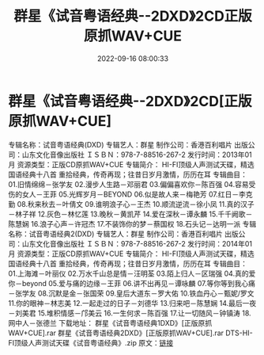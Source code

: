 ﻿---
title: 群星《试音粤语经典--2DXD》2CD正版原抓WAV+CUE
date: 2022-09-16 08:00:33
categories: WAV车载音乐、镜像
tags: 华语中文
---
# 群星《试音粤语经典--2DXD》2CD[正版原抓WAV+CUE]

专辑名称：试音粤语经典(DXD)
专辑艺人：群星
制作公司：香港百利唱片
出版公司：山东文化音像出版社
ＩＳＢＮ：978-7-88516-267-2
发行时间：2013年01月
资源类型：正版CD原抓WAV+CUE
专辑简介：
HI-FI顶级人声测试天碟，精选国语经典十八首
重拾经典，传奇再现；往昔日岁月激情，历历在耳
专辑曲目：
01.旧情绵绵－张学友
02.漫步人生路－邓丽君
03.偏偏喜欢你－陈百强
04.容易受伤的女人－王菲
05.光辉岁月－BEYOND
06.似是故人来－梅艳芳
07.红日－李克勤
08.秋来秋去－叶倩文
09.谁明浪子心－王杰
10.顺流逆流－徐小凤
11.真的汉子－林子祥
12.灰色－林忆莲
13.晚秋－黄凯芹
14.爱在深秋－谭永麟
15.千千阙歌－陈慧娴
16.浪子心声－许冠杰
17.不装饰你的梦－蔡国权
18.石头记－达明一派
专辑名称：试音粤语经典2(DXD)
专辑艺人：群星
制作公司：香港百利唱片
出版公司：山东文化音像出版社
ＩＳＢＮ：978-7-88516-267-2
发行时间：2014年01月
资源类型：正版CD原抓WAV+CUE
专辑简介：
HI-FI顶级人声测试天碟，精选国语经典十八首
重拾经典，传奇再现；往昔日岁月激情，历历在耳
专辑曲目：
01.上海滩－叶丽仪
02.万水千山总是情－汪明荃
03.陌上归人－区瑞强
04.真的爱你－beyond
05.爱与痛的边缘－王菲
06.讲不出再见－谭咏麟
07.等你等到我心痛－张学友
08.沉默是金－张国荣
09.皇后大道东－罗大佑
10.铁血丹心－甄妮/罗文
11.你的眼神－林志美
12.一起走过的日子－刘德华
13.归来吧－陈慧娴
14.最后一夜－刘美君
15.堆积情感－邝美云
16.一生何求－陈百强
17.让一切随风－钟镇涛
18.网中人－张德兰
下载地址：
群星《试音粤语经典1DXD》[正版原抓WAV+CUE].rar
群星《试音粤语经典2DXD》[正版原抓WAV+CUE].rar
DTS-HI-FI顶级人声测试天碟《试音粤语经典》.zip
原文：[链接](https://blog.sina.com.cn/s/blog_1647c7e7601030zfl.html)